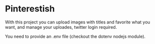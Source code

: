# Pinterestish
With this project you can upload images with titles and favorite what you want, and manage your uploades, twitter login required.

You need to provide an .env file (checkout the dotenv nodejs module).
